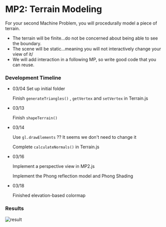 # MP2: Terrain Modeling

For your second Machine Problem, you will procedurally model a piece of terrain.

* The terrain will be finite…do not be concerned about being able to see the boundary.
* The scene will be static…meaning you will not interactively change your view of it/
* We will add interaction in a following MP, so write good code that you can reuse.

### Development Timeline
* 03/04
  Set up initial folder

  Finish `generateTriangles()` , `getVertex` and `setVertex` in Terrain.js

* 03/13

  Finish `shapeTerrain()` 

* 03/14

  Use `gl.drawElements` ?? It seems we don't need to change it

  Complete `calculateNormals()` in Terrain.js

* 03/16

  Implement a perspective view in MP2.js

  Implement the Phong reflection model and Phong Shading



* 03/18

  Finished  elevation-based colormap



### Results

![result](result.gif)

